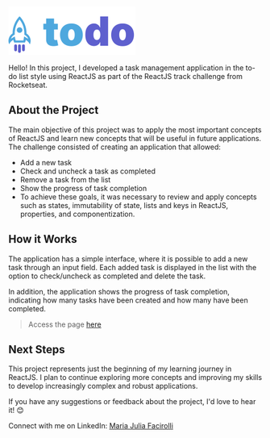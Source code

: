 ![Logo](./public/logo.svg)

Hello! In this project, I developed a task management application in the to-do list style using ReactJS as part of the ReactJS track challenge from Rocketseat.

## About the Project
The main objective of this project was to apply the most important concepts of ReactJS and learn new concepts that will be useful in future applications. The challenge consisted of creating an application that allowed:

+ Add a new task
+ Check and uncheck a task as completed
+ Remove a task from the list
+ Show the progress of task completion
+ To achieve these goals, it was necessary to review and apply concepts such as states, immutability of state, lists and keys in ReactJS, properties, and componentization.

## How it Works
The application has a simple interface, where it is possible to add a new task through an input field. Each added task is displayed in the list with the option to check/uncheck as completed and delete the task.

In addition, the application shows the progress of task completion, indicating how many tasks have been created and how many have been completed.

> Access the page [here](https://majufacirolli.github.io/todo-rocket/)

## Next Steps
This project represents just the beginning of my learning journey in ReactJS. I plan to continue exploring more concepts and improving my skills to develop increasingly complex and robust applications.

If you have any suggestions or feedback about the project, I'd love to hear it! 😊

Connect with me on LinkedIn: [Maria Julia Facirolli](https://www.linkedin.com/in/mariajuliafacirolli/)







